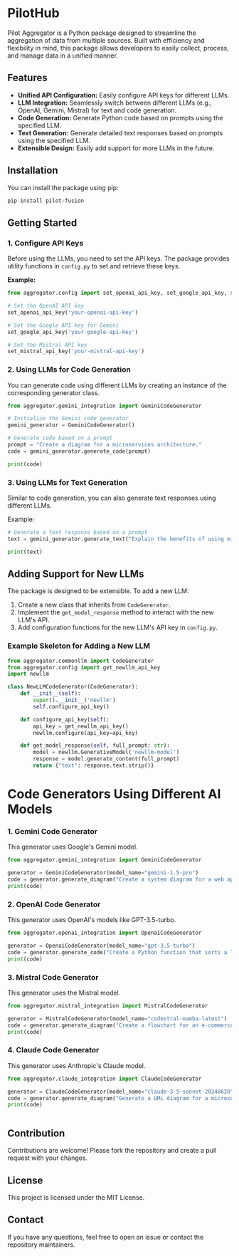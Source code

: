 # PilotHub
Pilot Aggregator is a Python package designed to streamline the aggregation of data from multiple sources. Built with efficiency and flexibility in mind, this package allows developers to easily collect, process, and manage data in a unified manner.

## Features

- **Unified API Configuration:** Easily configure API keys for different LLMs.
- **LLM Integration:** Seamlessly switch between different LLMs (e.g., OpenAI, Gemini, Mistral) for text and code generation.
- **Code Generation:** Generate Python code based on prompts using the specified LLM.
- **Text Generation:** Generate detailed text responses based on prompts using the specified LLM.
- **Extensible Design:** Easily add support for more LLMs in the future.

## Installation

You can install the package using pip:

```bash
pip install pilot-fusion
```

## Getting Started

### 1. Configure API Keys

Before using the LLMs, you need to set the API keys. The package provides utility functions in `config.py` to set and retrieve these keys.

**Example:**

```python
from aggregator.config import set_openai_api_key, set_google_api_key, set_mistral_api_key

# Set the OpenAI API key
set_openai_api_key('your-openai-api-key')

# Set the Google API key for Gemini
set_google_api_key('your-google-api-key')

# Set the Mistral API key
set_mistral_api_key('your-mistral-api-key')
```

### 2. Using LLMs for Code Generation

You can generate code using different LLMs by creating an instance of the corresponding generator class.

```python
from aggregator.gemini_integration import GeminiCodeGenerator

# Initialize the Gemini code generator
gemini_generator = GeminiCodeGenerator()

# Generate code based on a prompt
prompt = "Create a diagram for a microservices architecture."
code = gemini_generator.generate_code(prompt)

print(code)
```

### 3. Using LLMs for Text Generation


Similar to code generation, you can also generate text responses using different LLMs.

Example:

```python
# Generate a text response based on a prompt
text = gemini_generator.generate_text("Explain the benefits of using microservices.")

print(text)
```

## Adding Support for New LLMs

The package is designed to be extensible. To add a new LLM:

1. Create a new class that inherits from `CodeGenerator`.
2. Implement the `get_model_response` method to interact with the new LLM's API.
3. Add configuration functions for the new LLM's API key in `config.py`.

### Example Skeleton for Adding a New LLM

```python
from aggregator.commonllm import CodeGenerator
from aggregator.config import get_newllm_api_key
import newllm

class NewLLMCodeGenerator(CodeGenerator):
    def __init__(self):
        super().__init__('newllm')
        self.configure_api_key()

    def configure_api_key(self):
        api_key = get_newllm_api_key()
        newllm.configure(api_key=api_key)

    def get_model_response(self, full_prompt: str):
        model = newllm.GenerativeModel('newllm-model')
        response = model.generate_content(full_prompt)
        return {"text": response.text.strip()}
```

# Code Generators Using Different AI Models

### 1. Gemini Code Generator

This generator uses Google's Gemini model.

```python
from aggregator.gemini_integration import GeminiCodeGenerator

generator = GeminiCodeGenerator(model_name="gemini-1.5-pro")
code = generator.generate_diagram("Create a system diagram for a web application using React, Node.js, and MongoDB.")
print(code)
```
### 2. OpenAI Code Generator

This generator uses OpenAI's models like GPT-3.5-turbo.

```python
from aggregator.openai_integration import OpenaiCodeGenerator

generator = OpenaiCodeGenerator(model_name="gpt-3.5-turbo")
code = generator.generate_code("Create a Python function that sorts a list of numbers.")
print(code)

```

### 3. Mistral Code Generator

This generator uses the Mistral model.


```python
from aggregator.mistral_integration import MistralCodeGenerator

generator = MistralCodeGenerator(model_name="codestral-mamba-latest")
code = generator.generate_diagram("Create a flowchart for an e-commerce application.")
print(code)


```
### 4. Claude Code Generator

This generator uses Anthropic's Claude model.


```python
from aggregator.claude_integration import ClaudeCodeGenerator

generator = ClaudeCodeGenerator(model_name="claude-3-5-sonnet-20240620")
code = generator.generate_diagram("Generate a UML diagram for a microservices architecture.")
print(code)



```

## Contribution

Contributions are welcome! Please fork the repository and create a pull request with your changes.

## License

This project is licensed under the MIT License.

## Contact

If you have any questions, feel free to open an issue or contact the repository maintainers.



